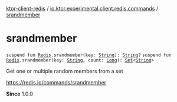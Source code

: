 [ktor-client-redis](../index.md) / [io.ktor.experimental.client.redis.commands](index.md) / [srandmember](./srandmember.md)

# srandmember

`suspend fun `[`Redis`](../io.ktor.experimental.client.redis/-redis/index.md)`.srandmember(key: `[`String`](https://kotlinlang.org/api/latest/jvm/stdlib/kotlin/-string/index.html)`): `[`String`](https://kotlinlang.org/api/latest/jvm/stdlib/kotlin/-string/index.html)`?`
`suspend fun `[`Redis`](../io.ktor.experimental.client.redis/-redis/index.md)`.srandmember(key: `[`String`](https://kotlinlang.org/api/latest/jvm/stdlib/kotlin/-string/index.html)`, count: `[`Long`](https://kotlinlang.org/api/latest/jvm/stdlib/kotlin/-long/index.html)`): `[`Set`](https://kotlinlang.org/api/latest/jvm/stdlib/kotlin.collections/-set/index.html)`<`[`String`](https://kotlinlang.org/api/latest/jvm/stdlib/kotlin/-string/index.html)`>`

Get one or multiple random members from a set

https://redis.io/commands/srandmember

**Since**
1.0.0


